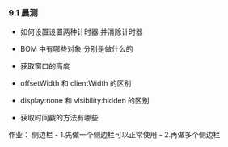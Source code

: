 ### 9.1 晨测

- 如何设置设置两种计时器 并清除计时器

- BOM 中有哪些对象 分别是做什么的

- 获取窗口的高度

- offsetWidth 和 clientWidth 的区别

- display:none 和 visibility:hidden 的区别

- 获取时间戳的方法有哪些

作业：
侧边栏 - 1.先做一个侧边栏可以正常使用 - 2.再做多个侧边栏
